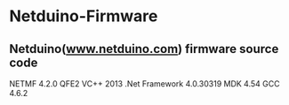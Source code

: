 # Netduino-Firmware
Netduino(www.netduino.com) firmware source code
-------------------------------------------------
NETMF 4.2.0 QFE2
VC++ 2013
.Net Framework 4.0.30319
MDK 4.54
GCC 4.6.2
